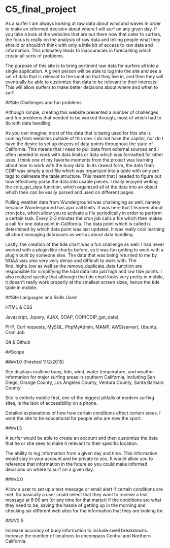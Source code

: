 # C5_final_project
As a surfer I am always looking at raw data about wind and waves in order to make an informed decision about where I will surf on any given day. If you take a look at the websites that are out there now that cater to surfers, the focus is really on the analysis of raw data and telling people what they should or shouldn’t think with only a little bit of access to raw data and information. This ultimately leads to inaccuracies in forecasting which create all sorts of problems.

The purpose of this site is to bring pertinent raw data for surfers all into a single application. A given person will be able to log into the site and see a set of data that is relevant to the location that they live in, and then they will eventually be able to customize that data to be relevant to their interests. This will allow surfers to make better decisions about where and when to surf.

##Site Challenges and fun problems

Although simple, creating this website presented a number of challenges and fun problems that needed to be worked through, most of which had to do with data handling.

As you can imagine, most of the data that is being used for this site is coming from websites outside of this one. I do not have the capital, nor do I have the desire to set up dozens
of data points throughout the state of California. This means that I need to pull data from external sources and I often needed to work with data limits or data which was formatted for other
uses. I think one of my favorite moments from the project was learning about how to work with the buoy data. In its rawest form, the data from CDIP was simply a text file which was organized
into a table with only pre tags to delineate the table structure. This meant that I needed to figure out how effectively parse the data into usable pieces. I really enjoyed writing the
cdip_get_data function, which organized all of the data into an object which then can be easily parsed and used on different pages.

Pulling weather data from Wunderground was challenging as well, namely because Wunderground has ajax call limits. It was here that I learned about cron jobs, which allow you to activate a
file periodically in order to perform a certain task. Every 2-3 minutes the cron job calls a file which then makes a call for one data point in California. The data point which is called
is determined by which data point was last updated. It was really cool learning all about managing databases as well as about data handling.

Lastly, the creation of the tide chart was a fun challenge as well. I had never worked with a plugin like chartjs before, so it was fun getting to work with a plugin built by someone else.
The data that was being returned to me by NOAA was also very very dense and difficult to work with. The find_highs_low as well as the remove_duplicate_data function are responsible for
simplifying the tidal data into just high and low tide points. I also realized quickly that although the tide chart looks very pretty in mobile, it doesn't really work properly at the
smallest screen sizes, hence the tide table in mobile.


##Site Languages and Skills Used

HTML & CSS

Javascript, Jquery, AJAX, SOAP, OOP(CDIP_get_data)

PHP, Curl requests, MySQL, PhpMyAdmin, MAMP, AWS(server), Ubuntu, Cron Job

Git & Github


##Scope

###v1.0 (finished 11/2/2015)

Site displays realtime buoy, tide, wind, water temperature,  and weather information for major surfing areas in southern California, including San Diego, Orange County, Los Angeles County, Ventura County, Santa Barbara County.

Site is entirely mobile first, one of the biggest pitfalls of modern surfing sites, is the lack of accessibility on a phone.

Detailed explanations of how how certain conditions effect certain areas. I want the site to be educational for people who are new the sport.

###v1.5

A surfer would be able to create an account and then customize the data that he or she sees to make it relevant to their specific location.

The ability to log information from a given day and time. This information would stay in your account and be private to you. It would allow you to reference that information in the future so you could make informed decisions on where to surf on a given day.

###v2.0

Allow a user to set up a text message or email alert if certain conditions are met. So basically a user could select that they want to receive a text message at 6:00 am (or any time for that matter) if the conditions are what they need to be, saving the hassle of getting up in the morning and checking six different web sites for the information that they are looking for.

###V2.5

Increase accuracy of buoy information to include swell breakdowns. Increase the number of locations to encompass Central and Northern California.